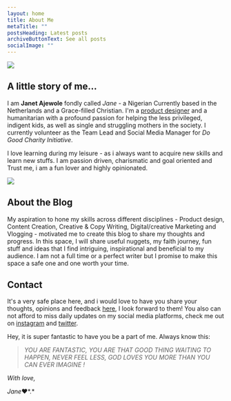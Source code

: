 ```yaml
---
layout: home
title: About Me
metaTitle: ""
postsHeading: Latest posts
archiveButtonText: See all posts
socialImage: ""
---
```

![](/images/photo_2021-10-07_18-51-30.jpg)

## **A little story of me...**

I am **Janet Ajewole** fondly called *Jane -* a Nigerian Currently based in the Netherlands  and a Grace-filled Christian. I'm a [product designer](https://janet-ajewole.super.site/) and  a humanitarian with a profound passion for helping the less privileged, indigent kids, as well as single and struggling mothers in the society. I currently volunteer as the Team Lead and Social Media Manager for *Do Good Charity Initiative*.

 I love learning during my leisure - as i always want to acquire new skills and learn new stuffs. I am  passion driven, charismatic and goal oriented and Trust me, i am a fun lover and highly opinionated.

![](/images/photo_2021-10-07_18-50-22.jpg)

## **About the Blog**

My aspiration to hone my skills across different disciplines - Product design, Content Creation, Creative & Copy Writing, Digital/creative Marketing and Vlogging - motivated me to create this blog to share my thoughts and progress. In this space, I will share useful nuggets, my faith journey, fun stuff and ideas that I find intriguing, inspirational and beneficial to my audience. I am not a full time or a perfect writer but I promise to make this space a safe one and one worth your time. 

## **Contact**

It's a very safe place here, and i would love to have you share your thoughts, opinions and feedback [](ajewoleglory@gmail.com)[here](ajewoleglory@gmail.com), I look forward to them! You also can not afford to miss daily updates on my social media platforms, check me out on [instagram](https://www.instagram.com/jane_vigour/) and [twitter](https://twitter.com/JaneVigour). 

Hey, it is super fantastic to have you be a part of me. Always know this: 

> *YOU ARE FANTASTIC, YOU ARE THAT GOOD THING WAITING TO HAPPEN, NEVER FEEL LESS, GOD LOVES YOU MORE THAN YOU CAN EVER IMAGINE !* 

*With love,* 

*Jane*❤️*.*